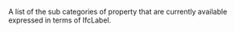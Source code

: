 A list of the sub categories of property that are currently available expressed in terms of IfcLabel.

